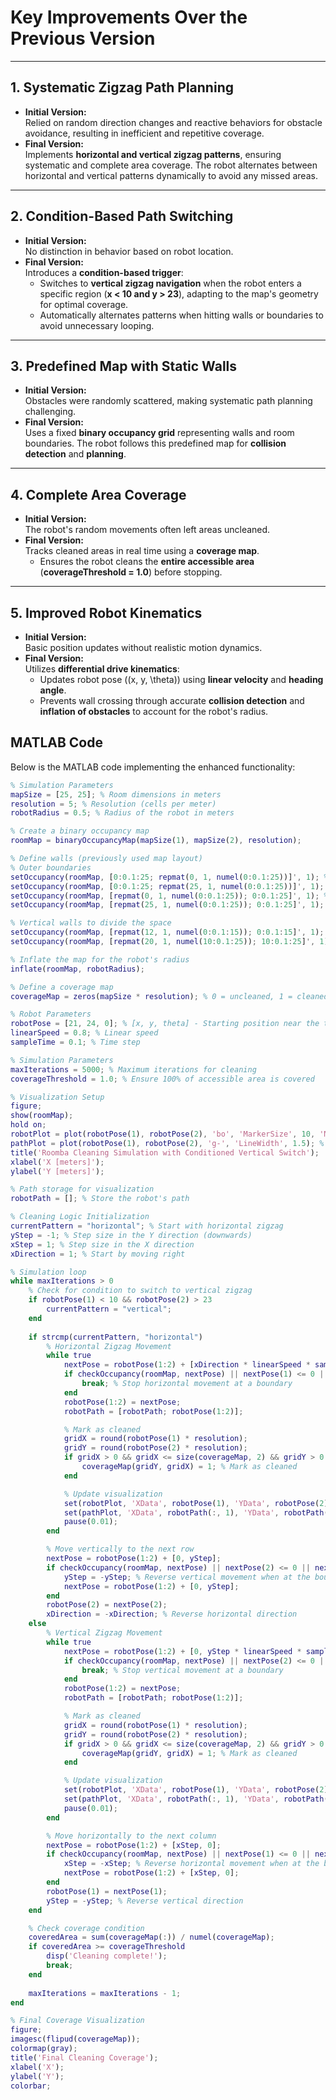 # Key Improvements Over the Previous Version

---

## **1. Systematic Zigzag Path Planning**
- **Initial Version:**  
  Relied on random direction changes and reactive behaviors for obstacle avoidance, resulting in inefficient and repetitive coverage.  
- **Final Version:**  
  Implements **horizontal and vertical zigzag patterns**, ensuring systematic and complete area coverage. The robot alternates between horizontal and vertical patterns dynamically to avoid any missed areas.

---

## **2. Condition-Based Path Switching**
- **Initial Version:**  
  No distinction in behavior based on robot location.  
- **Final Version:**  
  Introduces a **condition-based trigger**:  
  - Switches to **vertical zigzag navigation** when the robot enters a specific region (**x < 10 and y > 23**), adapting to the map's geometry for optimal coverage.  
  - Automatically alternates patterns when hitting walls or boundaries to avoid unnecessary looping.

---

## **3. Predefined Map with Static Walls**
- **Initial Version:**  
  Obstacles were randomly scattered, making systematic path planning challenging.  
- **Final Version:**  
  Uses a fixed **binary occupancy grid** representing walls and room boundaries. The robot follows this predefined map for **collision detection** and **planning**.

---

## **4. Complete Area Coverage**
- **Initial Version:**  
  The robot's random movements often left areas uncleaned.  
- **Final Version:**  
  Tracks cleaned areas in real time using a **coverage map**.  
  - Ensures the robot cleans the **entire accessible area** (**coverageThreshold = 1.0**) before stopping.

---

## **5. Improved Robot Kinematics**
- **Initial Version:**  
  Basic position updates without realistic motion dynamics.  
- **Final Version:**  
  Utilizes **differential drive kinematics**:  
  - Updates robot pose \((x, y, \theta)\) using **linear velocity** and **heading angle**.  
  - Prevents wall crossing through accurate **collision detection** and **inflation of obstacles** to account for the robot's radius.
## MATLAB Code
Below is the MATLAB code implementing the enhanced functionality:

```matlab
% Simulation Parameters
mapSize = [25, 25]; % Room dimensions in meters
resolution = 5; % Resolution (cells per meter)
robotRadius = 0.5; % Radius of the robot in meters

% Create a binary occupancy map
roomMap = binaryOccupancyMap(mapSize(1), mapSize(2), resolution);

% Define walls (previously used map layout)
% Outer boundaries
setOccupancy(roomMap, [0:0.1:25; repmat(0, 1, numel(0:0.1:25))]', 1); % Bottom wall
setOccupancy(roomMap, [0:0.1:25; repmat(25, 1, numel(0:0.1:25))]', 1); % Top wall
setOccupancy(roomMap, [repmat(0, 1, numel(0:0.1:25)); 0:0.1:25]', 1); % Left wall
setOccupancy(roomMap, [repmat(25, 1, numel(0:0.1:25)); 0:0.1:25]', 1); % Right wall

% Vertical walls to divide the space
setOccupancy(roomMap, [repmat(12, 1, numel(0:0.1:15)); 0:0.1:15]', 1); % Middle vertical wall
setOccupancy(roomMap, [repmat(20, 1, numel(10:0.1:25)); 10:0.1:25]', 1); % Rightmost vertical wall

% Inflate the map for the robot's radius
inflate(roomMap, robotRadius);

% Define a coverage map
coverageMap = zeros(mapSize * resolution); % 0 = uncleaned, 1 = cleaned

% Robot Parameters
robotPose = [21, 24, 0]; % [x, y, theta] - Starting position near the top left
linearSpeed = 0.8; % Linear speed
sampleTime = 0.1; % Time step

% Simulation Parameters
maxIterations = 5000; % Maximum iterations for cleaning
coverageThreshold = 1.0; % Ensure 100% of accessible area is covered

% Visualization Setup
figure;
show(roomMap);
hold on;
robotPlot = plot(robotPose(1), robotPose(2), 'bo', 'MarkerSize', 10, 'MarkerFaceColor', 'b');
pathPlot = plot(robotPose(1), robotPose(2), 'g-', 'LineWidth', 1.5); % To visualize the path
title('Roomba Cleaning Simulation with Conditioned Vertical Switch');
xlabel('X [meters]');
ylabel('Y [meters]');

% Path storage for visualization
robotPath = []; % Store the robot's path

% Cleaning Logic Initialization
currentPattern = "horizontal"; % Start with horizontal zigzag
yStep = -1; % Step size in the Y direction (downwards)
xStep = 1; % Step size in the X direction
xDirection = 1; % Start by moving right

% Simulation loop
while maxIterations > 0
    % Check for condition to switch to vertical zigzag
    if robotPose(1) < 10 && robotPose(2) > 23
        currentPattern = "vertical";
    end
    
    if strcmp(currentPattern, "horizontal")
        % Horizontal Zigzag Movement
        while true
            nextPose = robotPose(1:2) + [xDirection * linearSpeed * sampleTime, 0];
            if checkOccupancy(roomMap, nextPose) || nextPose(1) <= 0 || nextPose(1) >= mapSize(1)
                break; % Stop horizontal movement at a boundary
            end
            robotPose(1:2) = nextPose;
            robotPath = [robotPath; robotPose(1:2)];

            % Mark as cleaned
            gridX = round(robotPose(1) * resolution);
            gridY = round(robotPose(2) * resolution);
            if gridX > 0 && gridX <= size(coverageMap, 2) && gridY > 0 && gridY <= size(coverageMap, 1)
                coverageMap(gridY, gridX) = 1; % Mark as cleaned
            end

            % Update visualization
            set(robotPlot, 'XData', robotPose(1), 'YData', robotPose(2));
            set(pathPlot, 'XData', robotPath(:, 1), 'YData', robotPath(:, 2));
            pause(0.01);
        end

        % Move vertically to the next row
        nextPose = robotPose(1:2) + [0, yStep];
        if checkOccupancy(roomMap, nextPose) || nextPose(2) <= 0 || nextPose(2) >= mapSize(2)
            yStep = -yStep; % Reverse vertical movement when at the boundary
            nextPose = robotPose(1:2) + [0, yStep];
        end
        robotPose(2) = nextPose(2);
        xDirection = -xDirection; % Reverse horizontal direction
    else
        % Vertical Zigzag Movement
        while true
            nextPose = robotPose(1:2) + [0, yStep * linearSpeed * sampleTime];
            if checkOccupancy(roomMap, nextPose) || nextPose(2) <= 0 || nextPose(2) >= mapSize(2)
                break; % Stop vertical movement at a boundary
            end
            robotPose(1:2) = nextPose;
            robotPath = [robotPath; robotPose(1:2)];

            % Mark as cleaned
            gridX = round(robotPose(1) * resolution);
            gridY = round(robotPose(2) * resolution);
            if gridX > 0 && gridX <= size(coverageMap, 2) && gridY > 0 && gridY <= size(coverageMap, 1)
                coverageMap(gridY, gridX) = 1; % Mark as cleaned
            end

            % Update visualization
            set(robotPlot, 'XData', robotPose(1), 'YData', robotPose(2));
            set(pathPlot, 'XData', robotPath(:, 1), 'YData', robotPath(:, 2));
            pause(0.01);
        end

        % Move horizontally to the next column
        nextPose = robotPose(1:2) + [xStep, 0];
        if checkOccupancy(roomMap, nextPose) || nextPose(1) <= 0 || nextPose(1) >= mapSize(1)
            xStep = -xStep; % Reverse horizontal movement when at the boundary
            nextPose = robotPose(1:2) + [xStep, 0];
        end
        robotPose(1) = nextPose(1);
        yStep = -yStep; % Reverse vertical direction
    end

    % Check coverage condition
    coveredArea = sum(coverageMap(:)) / numel(coverageMap);
    if coveredArea >= coverageThreshold
        disp('Cleaning complete!');
        break;
    end
    
    maxIterations = maxIterations - 1;
end

% Final Coverage Visualization
figure;
imagesc(flipud(coverageMap));
colormap(gray);
title('Final Cleaning Coverage');
xlabel('X');
ylabel('Y');
colorbar;
